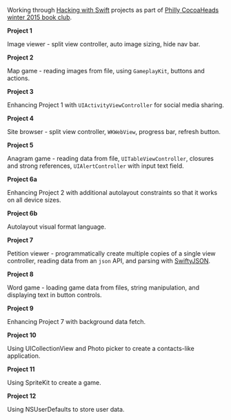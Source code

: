 Working through [Hacking with Swift](https://www.hackingwithswift.com) projects as part of [Philly CocoaHeads winter 2015 book club](http://www.meetup.com/PhillyCocoaHeads/events/226643132/).

**Project 1**

Image viewer - split view controller, auto image sizing, hide nav bar.

**Project 2**

Map game - reading images from file, using `GameplayKit`, buttons and actions.

**Project 3**

Enhancing Project 1 with `UIActivityViewController` for social media sharing.

**Project 4**

Site browser - split view controller, `WKWebView`, progress bar, refresh button. 

**Project 5**

Anagram game - reading data from file, `UITableViewController`, closures and strong references, `UIAlertController` with input text field.

**Project 6a**

Enhancing Project 2 with additional autolayout constraints so that it works on all device sizes.

**Project 6b**

Autolayout visual format language.

**Project 7**

Petition viewer - programmatically create multiple copies of a single view controller, reading data from an `json` API, and parsing with [SwiftyJSON](https://github.com/SwiftyJSON/SwiftyJSON).

**Project 8**

Word game - loading game data from files, string manipulation, and displaying text in button controls.

**Project 9**

Enhancing Project 7 with background data fetch.

**Project 10**

Using UICollectionView and Photo picker to create a contacts-like application.

**Project 11**

Using SpriteKit to create a game.

**Project 12**

Using NSUserDefaults to store user data.